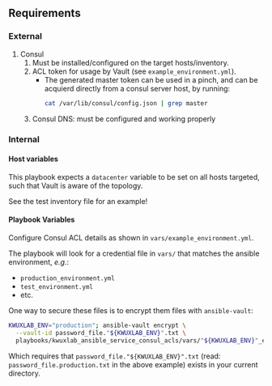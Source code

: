 ## Requirements

### External

1. Consul
    1. Must be installed/configured on the target hosts/inventory.
    1. ACL token for usage by Vault (see `example_environment.yml`).
        - The generated master token can be used in a pinch, and can be 
          acquierd directly from a consul server host, by running:
          ```sh
          cat /var/lib/consul/config.json | grep master
          ```
    2. Consul DNS: must be configured and working properly

### Internal

#### Host variables

This playbook expects a `datacenter` variable to be set on all hosts targeted,
such that Vault is aware of the topology.

See the test inventory file for an example!

#### Playbook Variables

Configure Consul ACL details as shown in `vars/example_environment.yml`.

The playbook will look for a credential file in `vars/` that matches the ansible
environment, *e.g.*:

- `production_environment.yml`
- `test_environment.yml`
- etc.

One way to secure these files is to encrypt them files with `ansible-vault`:

```sh
KWUXLAB_ENV="production"; ansible-vault encrypt \
  --vault-id password_file."${KWUXLAB_ENV}".txt \
  playbooks/kwuxlab_ansible_service_consul_acls/vars/"${KWUXLAB_ENV}"_environment.yml
```

Which requires that `password_file."${KWUXLAB_ENV}".txt`
(read: `password_file.production.txt` in the above example) exists in your
current directory.